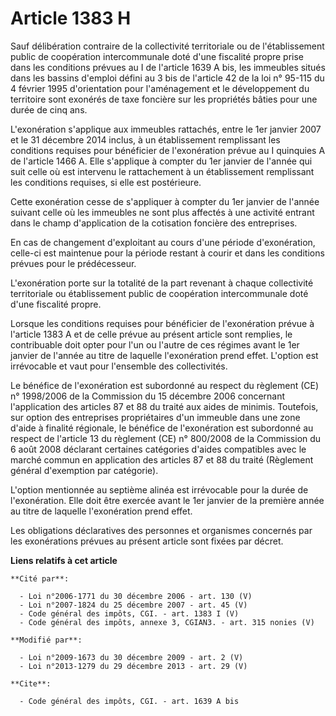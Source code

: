 # Article 1383 H

Sauf délibération contraire de la collectivité territoriale ou de l'établissement public de coopération intercommunale doté
d'une fiscalité propre prise dans les conditions prévues au I de l'article 1639 A bis, les immeubles situés dans les bassins
d'emploi défini au 3 bis de l'article 42 de la loi n° 95-115 du 4 février 1995 d'orientation pour l'aménagement et le
développement du territoire sont exonérés de taxe foncière sur les propriétés bâties pour une durée de cinq ans. 

L'exonération s'applique aux immeubles rattachés, entre le 1er janvier 2007 et le 31 décembre 2014 inclus, à un établissement
remplissant les conditions requises pour bénéficier de l'exonération prévue au I quinquies A de l'article 1466 A. Elle
s'applique à compter du 1er janvier de l'année qui suit celle où est intervenu le rattachement à un établissement remplissant
les conditions requises, si elle est postérieure. 

Cette exonération cesse de s'appliquer à compter du 1er janvier de l'année suivant celle où les immeubles ne sont plus
affectés à une activité entrant dans le champ d'application de la cotisation foncière des entreprises. 

En cas de changement d'exploitant au cours d'une période d'exonération, celle-ci est maintenue pour la période restant à
courir et dans les conditions prévues pour le prédécesseur. 

L'exonération porte sur la totalité de la part revenant à chaque collectivité territoriale ou établissement public de
coopération intercommunale doté d'une fiscalité propre. 

Lorsque les conditions requises pour bénéficier de l'exonération prévue à l'article 1383 A et de celle prévue au présent
article sont remplies, le contribuable doit opter pour l'un ou l'autre de ces régimes avant le 1er janvier de l'année au
titre de laquelle l'exonération prend effet. L'option est irrévocable et vaut pour l'ensemble des collectivités. 

Le bénéfice de l'exonération est subordonné au respect du règlement (CE) n° 1998/2006 de la Commission du 15 décembre 2006
concernant l'application des articles 87 et 88 du traité aux aides de minimis. Toutefois, sur option des entreprises
propriétaires d'un immeuble dans une zone d'aide à finalité régionale, le bénéfice de l'exonération est subordonné au respect
de l'article 13 du règlement (CE) n° 800/2008  de la Commission du 6 août 2008 déclarant certaines catégories d'aides
compatibles avec le marché commun en application des articles 87 et 88 du traité (Règlement général d'exemption par
catégorie). 

L'option mentionnée au septième alinéa est irrévocable pour la durée de l'exonération. Elle doit être exercée avant le 1er
janvier de la première année au titre de laquelle l'exonération prend effet. 

Les obligations déclaratives des personnes et organismes concernés par les exonérations prévues au présent article sont
fixées par décret.

**Liens relatifs à cet article**

	**Cité par**:

	  - Loi n°2006-1771 du 30 décembre 2006 - art. 130 (V)
	  - Loi n°2007-1824 du 25 décembre 2007 - art. 45 (V)
	  - Code général des impôts, CGI. - art. 1383 I (V)
	  - Code général des impôts, annexe 3, CGIAN3. - art. 315 nonies (V)

	**Modifié par**:

	  - Loi n°2009-1673 du 30 décembre 2009 - art. 2 (V)
	  - Loi n°2013-1279 du 29 décembre 2013 - art. 29 (V)

	**Cite**:

	  - Code général des impôts, CGI. - art. 1639 A bis

